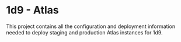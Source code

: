 # 1d9 - Atlas

This project contains all the configuration and deployment information
needed to deploy staging and production Atlas instances for 1d9.
